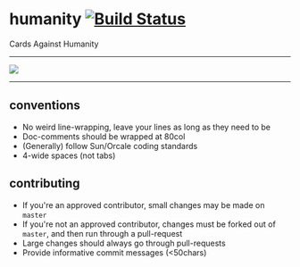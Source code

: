# humanity [![Build Status](https://travis-ci.org/humanity/humanity.svg?branch=master)](https://travis-ci.org/humanity/humanity)

Cards Against Humanity

----------------

![](http://puu.sh/7bE7P.png)

----------------

## conventions

- No weird line-wrapping, leave your lines as long as they need to be
- Doc-comments should be wrapped at 80col
- (Generally) follow Sun/Orcale coding standards
- 4-wide spaces (not tabs)

## contributing

- If you're an approved contributor, small changes may be made on `master`
- If you're not an approved contributor, changes must be forked out of `master`, and then run through a pull-request
- Large changes should always go through pull-requests
- Provide informative commit messages (<50chars)
